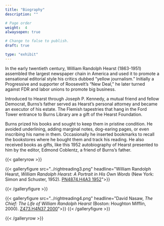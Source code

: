```yaml
---
title: "Biography"
description: ""

# Page order
weight:  4
alwaysopen: true

# Change to false to publish.
draft: true

type: "exhibit"
---
```


In the early twentieth century, William Randolph Hearst (1863-1951) assembled the largest newspaper chain in America and used it to promote a sensational editorial style his critics dubbed “yellow journalism.” Initially a Progressive and supporter of Roosevelt’s “New Deal,” he later turned against FDR and labor unions to promote big business.

Introduced to Hearst through Joseph P. Kennedy, a mutual friend and fellow Democrat, Burns’s father served as Hearst’s personal attorney and became an executor of his estate. The Flemish tapestries that hang in the Ford Tower entrance to Burns Library are a gift of the Hearst Foundation.

Burns prized his books and sought to keep them in pristine condition. He avoided underlining, adding marginal notes, dog-earing pages, or even inscribing his name in them. Occasionally he inserted bookmarks to recall the bookstores where he bought them and track his reading. He also received books as gifts, like this 1952 autobiography of Hearst presented to him by the editor, Edmond Coblentz, a friend of Burns’s father.

{{< galleryrow >}}

{{< galleryfigure src="../rightreading3.png"
            headline="William Randolph Hearst, *William Randolph Hearst: A Portrait in His Own Words* (New York: Simon and Schuster, 1952). [PN4874.H4A3 1952](https://bc-primo.hosted.exlibrisgroup.com/permalink/f/1jdnfk3/ALMA-BC21382162380001021)">}}

{{< /galleryfigure >}}

{{< galleryfigure src="../rightreading4.png"
           headline="David Nasaw, *The Chief: The Life of William Randolph Hearst* (Boston: Houghton Mifflin, 2000). [Z473.H4N37 2000](https://bc-primo.hosted.exlibrisgroup.com/permalink/f/1jdnfk3/ALMA-BC21380662520001021)">}}
{{< /galleryfigure >}}

{{< /galleryrow >}}
